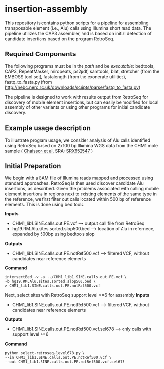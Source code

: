 # insertion-assembly


This repository is contains python scripts for a pipeline for assembling
transposable element (i.e., Alu) calls using Illumina short read data.  The pipeline
utilizes the CAP3 assembler, and is based on initial detection of candidate insertions 
based on the program RetroSeq.

## Required Components
The following programs must be in the *path* and be *executable*:
bedtools, CAP3, RepeatMasker, miropeats, ps2pdf, samtools, blat,
stretcher (from the EMBOSS tool set),
fastalength (from the exonerate utilities),
fastq_to_fasta.py (from http://nebc.nerc.ac.uk/downloads/scripts/parse/fastq_to_fasta.py)

The pipeline is designed to work with results output from RetroSeq for discovery of mobile
element insertions, but can easily be modified for local assembly of other variants or using
other programs for initial candidate discovery.
 
## Example usage description

To illustrate program usage, we consider analysis of Alu calls identified using RetroSeq
based on 2x100 bp Illumina WGS data from the CHM1 mole sample ( [Chaisson et al,](http://www.ncbi.nlm.nih.gov/pubmed/25383537) 
SRA: [SRX652547](http://www.ncbi.nlm.nih.gov/sra/SRX652547[accn])  )

## Initial Preparation

We begin with a BAM file of Illumina reads mapped and processed using standard approaches.
RetroSeq is then used discover candidate Alu insertions, as described.  Given the problems
associated with calling mobile element insertions in regions next to existing elements of the
same type in the reference, we first filter out calls located within 500 bp of reference elements.
This is done using bed tools.


**Inputs**
* CHM1_lib1.SINE.calls.out.PE.vcf  --> output call file from RetroSeq
* hg19.RM.Alu.sites.sorted.slop500.bed  --> location of Alu in refernece, expanded by
500bp using bedtools slop

**Outputs**
* CHM1_lib1.SINE.calls.out.PE.notRef500.vcf --> filtered VCF, without candidates near reference
elements


**Command**
```
intersectBed -v -a ../CHM1_lib1.SINE.calls.out.PE.vcf \
-b hg19.RM.Alu.sites.sorted.slop500.bed \
> CHM1_lib1.SINE.calls.out.PE.notRef500.vcf
```

Next, select sites with RetroSeq support level >=6 for assembly
**Inputs**
* CHM1_lib1.SINE.calls.out.PE.notRef500.vcf --> filtered VCF, without candidates near reference
elements

**Outputs**
* CHM1_lib1.SINE.calls.out.PE.notRef500.vcf.sel678 --> only calls with support level >=6

**Command**
```
python select-retroseq-level678.py \
--in CHM1_lib1.SINE.calls.out.PE.notRef500.vcf \
--out CHM1_lib1.SINE.calls.out.PE.notRef500.vcf.sel678
```




